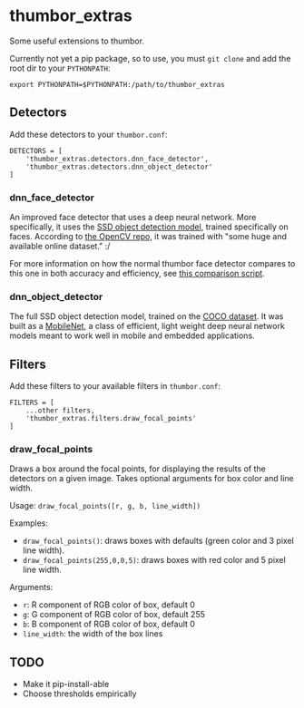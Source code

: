 # thumbor_extras

Some useful extensions to thumbor.

Currently not yet a pip package, so to use, you must `git clone` and add the root dir to your `PYTHONPATH`:

```
export PYTHONPATH=$PYTHONPATH:/path/to/thumbor_extras
```

## Detectors

Add these detectors to your `thumbor.conf`:

```
DETECTORS = [
    'thumbor_extras.detectors.dnn_face_detector',
    'thumbor_extras.detectors.dnn_object_detector'
]
```

### dnn_face_detector

An improved face detector that uses a deep neural network. More specifically, it uses the [SSD object detection model](https://arxiv.org/abs/1512.02325), trained specifically on faces. According to [the OpenCV repo](https://github.com/opencv/opencv/blob/master/samples/dnn/face_detector/how_to_train_face_detector.txt), it was trained with "some huge and available online dataset." :/

For more information on how the normal thumbor face detector compares to this one in both accuracy and efficiency, see [this comparison script](https://github.com/imaus10/compare_face_detection).

### dnn_object_detector

The full SSD object detection model, trained on the [COCO dataset](http://cocodataset.org). It was built as a [MobileNet](https://arxiv.org/abs/1704.04861), a class of efficient, light weight deep neural network models meant to work well in mobile and embedded applications.

## Filters

Add these filters to your available filters in `thumbor.conf`:

```
FILTERS = [
    ...other filters,
    'thumbor_extras.filters.draw_focal_points'
]
```

### draw_focal_points

Draws a box around the focal points, for displaying the results of the detectors on a given image. Takes optional arguments for box color and line width.

Usage: `draw_focal_points([r, g, b, line_width])`

Examples:
- `draw_focal_points()`: draws boxes with defaults (green color and 3 pixel line width).
- `draw_focal_points(255,0,0,5)`: draws boxes with red color and 5 pixel line width.

Arguments:

- `r`: R component of RGB color of box, default 0
- `g`: G component of RGB color of box, default 255
- `b`: B component of RGB color of box, default 0
- `line_width`: the width of the box lines

## TODO

- Make it pip-install-able
- Choose thresholds empirically
